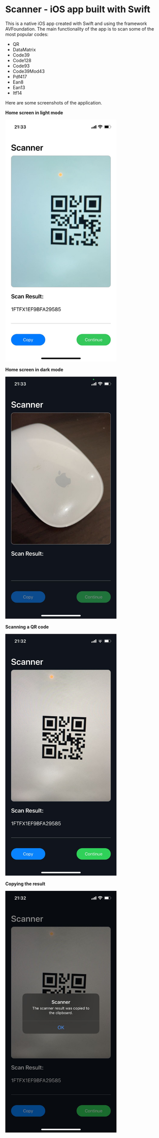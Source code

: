 # Scanner - iOS app built with Swift
This is a native iOS app created with Swift and using the framework AVFoundation.
The main functionality of the app is to scan some of the most popular codes:

* QR
* DataMatrix
* Code39
* Code128
* Code93
* Code39Mod43
* Pdf417
* Ean8
* Ean13
* Itf14

Here are some screenshots of the application.

<p><b>Home screen in light mode</b></p>
<kbd><img width="350" src=".github/screenshots/scanner-light-mode.jpeg"/></kbd>

<p><b>Home screen in dark mode</b></p>
<kbd><img width="350" src=".github/screenshots/scanner-home-screen.jpeg"/></kbd>

<p><b>Scanning a QR code</b></p>
<kbd><img width="350" src=".github/screenshots/scanning-qr.jpeg"/></kbd>

<p><b>Copying the result</b></p>
<kbd><img width="350" src=".github/screenshots/scanner-copy-action.jpeg"/></kbd>
